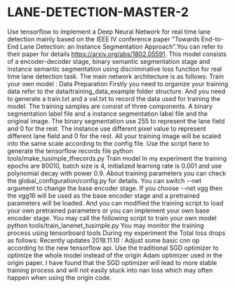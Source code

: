 # LANE-DETECTION-MASTER-2
Use tensorflow to implement a Deep Neural Network for real time lane detection mainly based on the IEEE IV conference paper "Towards End-to-End Lane Detection: an Instance Segmentation Approach".You can refer to their paper for details https://arxiv.org/abs/1802.05591. This model consists of a encoder-decoder stage, binary semantic segmentation stage and instance semantic segmentation using discriminative loss function for real time lane detection task.  The main network architecture is as follows:                   Train your own model : Data Preparation Firstly you need to organize your training data refer to the data/training_data_example folder structure. And you need to generate a train.txt and a val.txt to record the data used for training the model.  The training samples are consist of three components. A binary segmentation label file and a instance segmentation label file and the original image. The binary segmentation use 255 to represent the lane field and 0 for the rest. The instance use different pixel value to represent different lane field and 0 for the rest.  All your training image will be scaled into the same scale according to the config file.  Use the script here to generate the tensorflow records file  python tools/make_tusimple_tfrecords.py  Train model In my experiment the training epochs are 80010, batch size is 4, initialized learning rate is 0.001 and use polynomial decay with power 0.9. About training parameters you can check the global_configuration/config.py for details. You can switch --net argument to change the base encoder stage. If you choose --net vgg then the vgg16 will be used as the base encoder stage and a pretrained parameters will be loaded. And you can modified the training script to load your own pretrained parameters or you can implement your own base encoder stage. You may call the following script to train your own model  python tools/train_lanenet_tusimple.py  You may monitor the training process using tensorboard tools  During my experiment the Total loss drops as follows:        Recently updates 2018.11.10 :       Adjust some basic cnn op according to the new tensorflow api. Use the traditional SGD optimizer to optimize the whole model instead of the origin Adam optimizer used in the origin paper. I have found that the SGD optimizer will lead to more stable training process and will not easily stuck into nan loss which may often happen when using the origin code.
